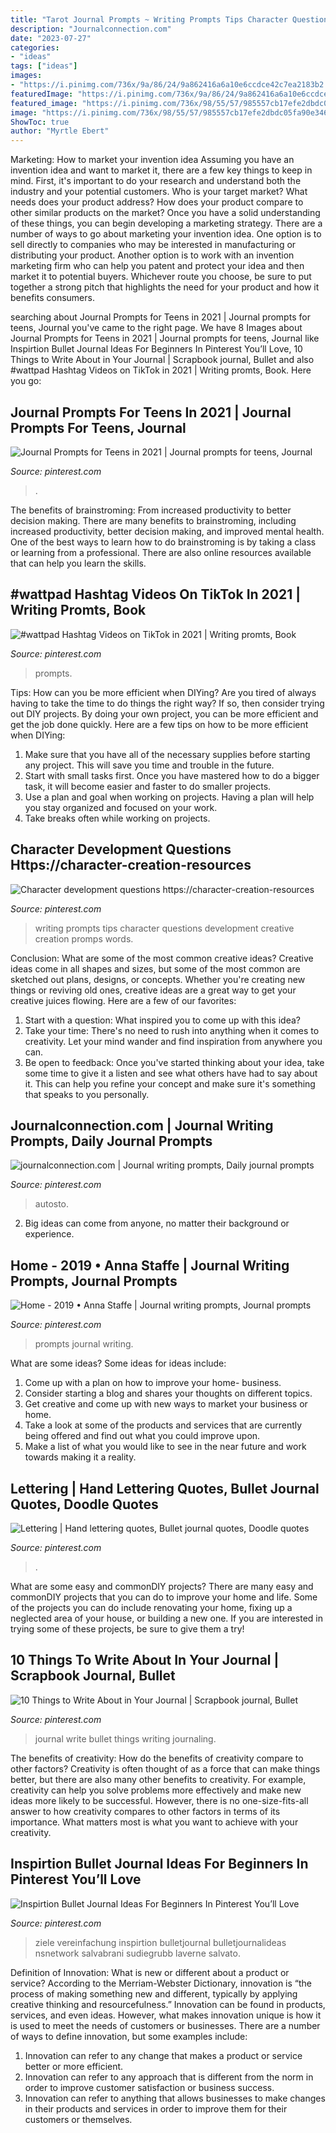 ```yaml
---
title: "Tarot Journal Prompts ~ Writing Prompts Tips Character Questions Development Creative Creation Promps Words"
description: "Journalconnection.com"
date: "2023-07-27"
categories:
- "ideas"
tags: ["ideas"]
images:
- "https://i.pinimg.com/736x/9a/86/24/9a862416a6a10e6ccdce42c7ea2183b2.jpg"
featuredImage: "https://i.pinimg.com/736x/9a/86/24/9a862416a6a10e6ccdce42c7ea2183b2.jpg"
featured_image: "https://i.pinimg.com/736x/98/55/57/985557cb17efe2dbdc05fa90e346af77.jpg"
image: "https://i.pinimg.com/736x/98/55/57/985557cb17efe2dbdc05fa90e346af77.jpg"
ShowToc: true
author: "Myrtle Ebert"
---
```



Marketing: How to market your invention idea
Assuming you have an invention idea and want to market it, there are a few key things to keep in mind. First, it's important to do your research and understand both the industry and your potential customers. Who is your target market? What needs does your product address? How does your product compare to other similar products on the market? Once you have a solid understanding of these things, you can begin developing a marketing strategy.
There are a number of ways to go about marketing your invention idea. One option is to sell directly to companies who may be interested in manufacturing or distributing your product. Another option is to work with an invention marketing firm who can help you patent and protect your idea and then market it to potential buyers. Whichever route you choose, be sure to put together a strong pitch that highlights the need for your product and how it benefits consumers.

	

		
searching about Journal Prompts for Teens in 2021 | Journal prompts for teens, Journal you've came to the right page. We have 8 Images about Journal Prompts for Teens in 2021 | Journal prompts for teens, Journal like Inspirtion Bullet Journal Ideas For Beginners In Pinterest You’ll Love, 10 Things to Write About in Your Journal | Scrapbook journal, Bullet and also #wattpad Hashtag Videos on TikTok in 2021 | Writing promts, Book. Here you go:
		
    
## Journal Prompts For Teens In 2021 | Journal Prompts For Teens, Journal

<img loading=lazy src="https://i.pinimg.com/736x/98/55/57/985557cb17efe2dbdc05fa90e346af77.jpg" onerror="this.onerror=null;this.src='https://tse2.mm.bing.net/th?id=OIP.v7JXu9734wy6f62J-O6KSwHaPj&amp;pid=15.1';" alt="Journal Prompts for Teens in 2021 | Journal prompts for teens, Journal">

_Source: pinterest.com_

>. 

	

The benefits of brainstroming: From increased productivity to better decision making.
There are many benefits to brainstroming, including increased productivity, better decision making, and improved mental health. One of the best ways to learn how to do brainstroming is by taking a class or learning from a professional. There are also online resources available that can help you learn the skills.

    
## #wattpad Hashtag Videos On TikTok In 2021 | Writing Promts, Book

<img loading=lazy src="https://i.pinimg.com/736x/67/a5/39/67a539bc5a05012985c22883510962cf.jpg" onerror="this.onerror=null;this.src='https://tse1.mm.bing.net/th?id=OIP.OXpEmkR7RM7zWQqUw_pzlAHaNK&amp;pid=15.1';" alt="#wattpad Hashtag Videos on TikTok in 2021 | Writing promts, Book">

_Source: pinterest.com_

>prompts. 

	

Tips: How can you be more efficient when DIYing?
Are you tired of always having to take the time to do things the right way? If so, then consider trying out DIY projects. By doing your own project, you can be more efficient and get the job done quickly. Here are a few tips on how to be more efficient when DIYing: 
1. Make sure that you have all of the necessary supplies before starting any project. This will save you time and trouble in the future.
2. Start with small tasks first. Once you have mastered how to do a bigger task, it will become easier and faster to do smaller projects. 
3. Use a plan and goal when working on projects. Having a plan will help you stay organized and focused on your work. 
4. Take breaks often while working on projects.

    
## Character Development Questions Https://character-creation-resources

<img loading=lazy src="https://i.pinimg.com/736x/0e/d4/20/0ed42094fb6c300f1c8f279f9782abef.jpg" onerror="this.onerror=null;this.src='https://tse2.mm.bing.net/th?id=OIP.DHFFMJMGFTmAc5s7skCq8wHaKt&amp;pid=15.1';" alt="Character development questions https://character-creation-resources">

_Source: pinterest.com_

>writing prompts tips character questions development creative creation promps words. 

	

Conclusion: What are some of the most common creative ideas?
Creative ideas come in all shapes and sizes, but some of the most common are sketched out plans, designs, or concepts. Whether you're creating new things or reviving old ones, creative ideas are a great way to get your creative juices flowing. Here are a few of our favorites:
1. Start with a question: What inspired you to come up with this idea?
2. Take your time: There's no need to rush into anything when it comes to creativity. Let your mind wander and find inspiration from anywhere you can.
3. Be open to feedback: Once you've started thinking about your idea, take some time to give it a listen and see what others have had to say about it. This can help you refine your concept and make sure it's something that speaks to you personally.

    
## Journalconnection.com | Journal Writing Prompts, Daily Journal Prompts

<img loading=lazy src="https://i.pinimg.com/736x/66/d5/84/66d58494e8eb648f7e937cacb89af7f1.jpg" onerror="this.onerror=null;this.src='https://tse4.mm.bing.net/th?id=OIP.eVKEQwy2EHXjz_VMGthcUQHaLG&amp;pid=15.1';" alt="journalconnection.com | Journal writing prompts, Daily journal prompts">

_Source: pinterest.com_

>autosto. 

	

2. Big ideas can come from anyone, no matter their background or experience.

    
## Home - 2019 • Anna Staffe | Journal Writing Prompts, Journal Prompts

<img loading=lazy src="https://i.pinimg.com/736x/07/b6/7a/07b67ab938e3807d798a32cb5fbbc92c.jpg" onerror="this.onerror=null;this.src='https://tse1.mm.bing.net/th?id=OIP.SX4bgu5kukvzKMLfOwz64gHaLH&amp;pid=15.1';" alt="Home - 2019 • Anna Staffe | Journal writing prompts, Journal prompts">

_Source: pinterest.com_

>prompts journal writing. 

	

What are some ideas?
Some ideas for ideas include:
1. Come up with a plan on how to improve your home- business. 
2. Consider starting a blog and shares your thoughts on different topics. 
3. Get creative and come up with new ways to market your business or home. 
4. Take a look at some of the products and services that are currently being offered and find out what you could improve upon. 
5. Make a list of what you would like to see in the near future and work towards making it a reality. 

    
## Lettering | Hand Lettering Quotes, Bullet Journal Quotes, Doodle Quotes

<img loading=lazy src="https://i.pinimg.com/736x/9a/86/24/9a862416a6a10e6ccdce42c7ea2183b2.jpg" onerror="this.onerror=null;this.src='https://tse3.mm.bing.net/th?id=OIP.C61sq5LVgnPso5meeN1LdQHaNL&amp;pid=15.1';" alt="Lettering | Hand lettering quotes, Bullet journal quotes, Doodle quotes">

_Source: pinterest.com_

>. 

	

What are some easy and commonDIY projects?
There are many easy and commonDIY projects that you can do to improve your home and life. Some of the projects you can do include renovating your home, fixing up a neglected area of your house, or building a new one. If you are interested in trying some of these projects, be sure to give them a try!

    
## 10 Things To Write About In Your Journal | Scrapbook Journal, Bullet

<img loading=lazy src="https://i.pinimg.com/736x/e8/32/3b/e8323b9e8606fded1b01467abff8e374.jpg" onerror="this.onerror=null;this.src='https://tse4.mm.bing.net/th?id=OIP.ciJqe8WPqdo4rKN2ogG-4AHaLH&amp;pid=15.1';" alt="10 Things to Write About in Your Journal | Scrapbook journal, Bullet">

_Source: pinterest.com_

>journal write bullet things writing journaling. 

	

The benefits of creativity: How do the benefits of creativity compare to other factors?
Creativity is often thought of as a force that can make things better, but there are also many other benefits to creativity. For example, creativity can help you solve problems more effectively and make new ideas more likely to be successful. However, there is no one-size-fits-all answer to how creativity compares to other factors in terms of its importance. What matters most is what you want to achieve with your creativity.

    
## Inspirtion Bullet Journal Ideas For Beginners In Pinterest You’ll Love

<img loading=lazy src="https://i.pinimg.com/736x/98/20/72/9820721001279507293e81d4831fae92.jpg" onerror="this.onerror=null;this.src='https://tse4.mm.bing.net/th?id=OIP.T5kgUPQXRZ8Ku9scF2Z9swHaJ3&amp;pid=15.1';" alt="Inspirtion Bullet Journal Ideas For Beginners In Pinterest You’ll Love">

_Source: pinterest.com_

>ziele vereinfachung inspirtion bulletjournal bulletjournalideas nsnetwork salvabrani sudiegrubb laverne salvato. 

	

Definition of Innovation: What is new or different about a product or service?
According to the Merriam-Webster Dictionary, innovation is “the process of making something new and different, typically by applying creative thinking and resourcefulness.” Innovation can be found in products, services, and even ideas. However, what makes innovation unique is how it is used to meet the needs of customers or businesses. There are a number of ways to define innovation, but some examples include: 
1. Innovation can refer to any change that makes a product or service better or more efficient.
2. Innovation can refer to any approach that is different from the norm in order to improve customer satisfaction or business success.
3. Innovation can refer to anything that allows businesses to make changes in their products and services in order to improve them for their customers or themselves.

